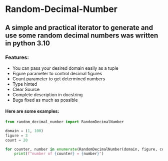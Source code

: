 # Random-Decimal-Number
## A simple and practical iterator to generate and use some random decimal numbers was written in python 3.10

### Features:

- You can pass your desired domain easily as a tuple
- Figure parameter to control decimal figures
- Count parameter to get determined numbers
- Type hinted
- Clear Source
- Complete description in docstring
- Bugs fixed as much as possible 

#### Here are some examples:
```python
from random_decimal_number import RandomDecimalNumber

domain = (1, 100)
figure = 3
count = 20

for counter, number in enumerate(RandomDecimalNumber(domain, figure, count), 1):
    print(f"number of {counter} = {number}")
```

